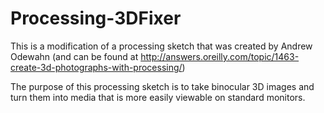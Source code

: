 Processing-3DFixer
==================

This is a modification of a processing sketch that was created by Andrew Odewahn 
(and can be found at http://answers.oreilly.com/topic/1463-create-3d-photographs-with-processing/)

The purpose of this processing sketch is to take binocular 3D images and turn them into media
that is more easily viewable on standard monitors.
